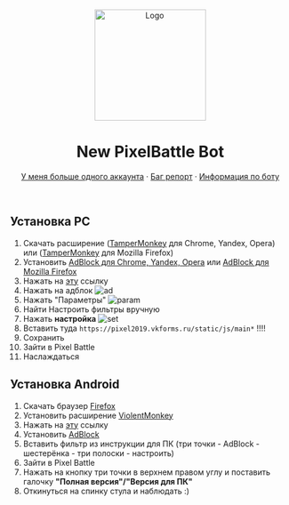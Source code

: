 <br />
<p align="center">
    <a href="https://t.me/joinchat/FrQ5XkjDq4uUxcOYskHGXg">
    <img src="https://gistcdn.githack.com/dvachevskaya/4dc06d33f3ba58dd60fe05b90f2a787c/raw/4f8fa5e7cb03e888f1ffb9b4568a43979681d8ae/3rdc.svg" alt="Logo" width="200" height="200">
</a>

<h1 align="center">New PixelBattle Bot</h1>
    <p align="center">
        <a href="https://t.me/joinchat/FrQ5XkjDq4uUxcOYskHGXg">У меня больше одного аккаунта</a>
        ·
        <a href="https://t.me/joinchat/FrQ5XkjDq4uUxcOYskHGXg">Баг репорт</a>
        ·
        <a href="https://t.me/joinchat/FrQ5XkjDq4uUxcOYskHGXg">Информация по боту</a>
    </p>
</p>
    <br />


## Установка PC
1. Скачать расширение ([TamperMonkey](https://chrome.google.com/webstore/detail/tampermonkey/dhdgffkkebhmkfjojejmpbldmpobfkfo) для Chrome, Yandex, Opera) или ([TamperMonkey](https://addons.mozilla.org/ru/firefox/addon/tampermonkey) для Mozilla Firefox)
3. Установить [AdBlock для Chrome, Yandex, Opera](https://chrome.google.com/webstore/detail/adblock/gighmmpiobklfepjocnamgkkbiglidom/related?hl=ru) или [AdBlock для Mozilla Firefox](https://addons.mozilla.org/ru/firefox/addon/adblock-for-firefox)
4. Нажать на [эту](https://github.com/JesferMonkaS/newpixelbot/raw/master/bot.user.js) ссылку
5. Нажать на адблок
![ad](https://i.imgur.com/nOV2MS6.png)
6. Нажать "Параметры"
![param](https://i.imgur.com/crTOOEF.png)
7. Найти Настроить фильтры вручную
8. Нажать **настройка**
![set](https://i.imgur.com/IvANl4u.png)
9. Вставить туда `https://pixel2019.vkforms.ru/static/js/main*` !!!!
10. Сохранить
11. Зайти в Pixel Battle
12. Наслаждаться

## Установка Android
1. Скачать браузер [Firefox](https://play.google.com/store/apps/details?id=org.mozilla.firefox)
2. Установить расширение [ViolentMonkey](https://addons.mozilla.org/en-US/firefox/addon/violentmonkey/)
3. Нажать на [эту](https://github.com/JesferMonkaS/newpixelbot/raw/master/bot.user.js) ссылку
4. Установить [AdBlock](https://addons.mozilla.org/ru/firefox/addon/adblock-for-firefox/)
5. Вставить фильтр из инструкции для ПК (три точки - AdBlock - шестерёнка - три полоски - настроить)
6. Зайти в Pixel Battle
7. Нажать на кнопку три точки в верхнем правом углу и поставить галочку **"Полная версия"/"Версия для ПК"**
8. Откинуться на спинку стула и наблюдать :)
</p>
